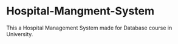 # Hospital-Mangment-System

This a Hospital Management System made for Database course in University.




